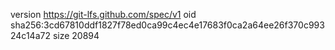 version https://git-lfs.github.com/spec/v1
oid sha256:3cd67810ddf1827f78ed0ca99c4ec4e17683f0ca2a64ee26f370c99324c14a72
size 20894
